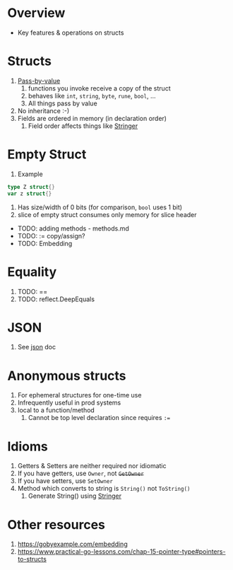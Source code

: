 # Overview
- Key features & operations on structs

# Structs
1. [Pass-by-value](TODO)
    1. functions you invoke receive a copy of the struct
    1. behaves like `int`, `string`, `byte`, `rune`, `bool`, ...
    1. All things pass by value
1. No inheritance :-)
1. Fields are ordered in memory (in declaration order)
    1. Field order affects things like [Stringer](https://pkg.go.dev/golang.org/x/tools/cmd/stringer)


# Empty Struct
1. Example
```go
type Z struct{}
var z struct{}
```
1. Has size/width of 0 bits (for comparison, `bool` uses 1 bit)
1. slice of empty struct consumes only memory for slice header


- TODO: adding methods - methods.md
- TODO: := copy/assign?
- TODO: Embedding

# Equality
1. TODO: ==
1. TODO: reflect.DeepEquals


# JSON
1. See [json](./json.md) doc


# Anonymous structs
1. For ephemeral structures for one-time use
1. Infrequently useful in prod systems
1. local to a function/method
    1. Cannot be top level declaration since requires `:=`


# Idioms
1. Getters & Setters are neither required nor idiomatic
1. If you have getters, use `Owner`, not ~~`GetOwner`~~
1. If you have setters, use `SetOwner`
1. Method which converts to string is `String()` not `ToString()`
    1. Generate String() using [Stringer](./stringer.md)


# Other resources
1. https://gobyexample.com/embedding
1. https://www.practical-go-lessons.com/chap-15-pointer-type#pointers-to-structs
